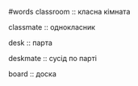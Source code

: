 #words 
classroom :: класна кімната
<!--SR:!2022-11-07,4,270-->
classmate :: однокласник
<!--SR:!2022-11-06,3,250-->
desk :: парта
<!--SR:!2022-11-06,3,250-->
deskmate :: сусід по парті
<!--SR:!2022-11-06,3,250-->
board :: доска
<!--SR:!2022-11-07,4,270-->